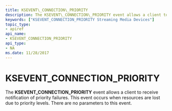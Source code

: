 ```yaml
---
title: KSEVENT\_CONNECTION\_PRIORITY
description: The KSEVENT\_CONNECTION\_PRIORITY event allows a client to receive notification of priority failures. This event occurs when resources are lost due to priority levels. There are no parameters to this event.
keywords: ["KSEVENT_CONNECTION_PRIORITY Streaming Media Devices"]
topic_type:
- apiref
api_name:
- KSEVENT_CONNECTION_PRIORITY
api_type:
- NA
ms.date: 11/28/2017
---
```


# KSEVENT\_CONNECTION\_PRIORITY


The **KSEVENT\_CONNECTION\_PRIORITY** event allows a client to receive notification of priority failures. This event occurs when resources are lost due to priority levels. There are no parameters to this event.

 

 





